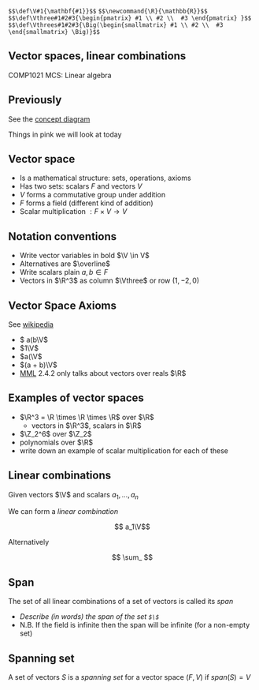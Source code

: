 `$$\def\V#1{\mathbf{#1}}$$`
`$$\newcommand{\R}{\mathbb{R}}$$`
`$$\def\Vthree#1#2#3{\begin{pmatrix} #1 \\ #2 \\  #3 \end{pmatrix} }$$`
`$$\def\Vthrees#1#2#3{\Big(\begin{smallmatrix} #1 \\ #2 \\  #3 \end{smallmatrix} \Big)}$$`

## Vector spaces, linear combinations

COMP1021 MCS: Linear algebra


## Previously

See the [concept diagram](https://github.com/stevenaeola/linalg_lectures/blob/eda722174a07eaee5df5579226749d5d755a7e76/concepts.mmd)

Things in pink we will look at today



## Vector space

- Is a mathematical structure: sets, operations, axioms
- Has two sets: scalars $F$ and vectors $V$
- $V$ forms a commutative group under addition
- $F$ forms a field (different kind of addition)
- Scalar multiplication $: F \times V \rightarrow V$


## Notation conventions

- Write vector variables in bold $\V \in V$
- Alternatives are $\overline$
- Write scalars plain $a,b \in F$
- Vectors in $\R^3$ as column $\Vthree$ or row $(1,-2,0)$




## Vector Space Axioms

See [wikipedia](https://en.wikipedia.org/wiki/Vector_space#Definition_and_basic_properties)

- $ a(b\V$
- $1\V$
- $a(\V$
- $(a + b)\V$
- [MML](https://mml-book.github.io/) 2.4.2 only talks about vectors over reals $\R$


## Examples of vector spaces



- $\R^3 = \R \times \R \times \R$ over $\R$ 
  - vectors in $\R^3$, scalars in $\R$
- $\Z_2^6$ over $\Z_2$
- polynomials over $\R$
- write down an example of scalar multiplication for each of these


## Linear combinations

Given vectors $\V$ and scalars $a_1, \ldots ,a_n$

We can form a _linear combination_

$$ a_1\V$$

Alternatively

$$ \sum_ $$



## Span

The set of all linear combinations of a set of vectors is called its _span_


- _Describe (in words) the span of the set `$\$`_
- N.B. If the field is infinite then the span will be infinite (for a non-empty set)



## Spanning set

A set of vectors $S$ is a _spanning set_ for a vector space $(F,V)$ if $span(S)=V$